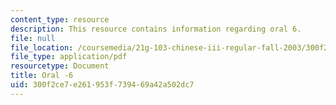 ```yaml
---
content_type: resource
description: This resource contains information regarding oral 6.
file: null
file_location: /coursemedia/21g-103-chinese-iii-regular-fall-2003/300f2ce7e261953f739469a42a502dc7_MIT21G_103F03_oral_6.pdf
file_type: application/pdf
resourcetype: Document
title: Oral -6
uid: 300f2ce7-e261-953f-7394-69a42a502dc7
---
```

